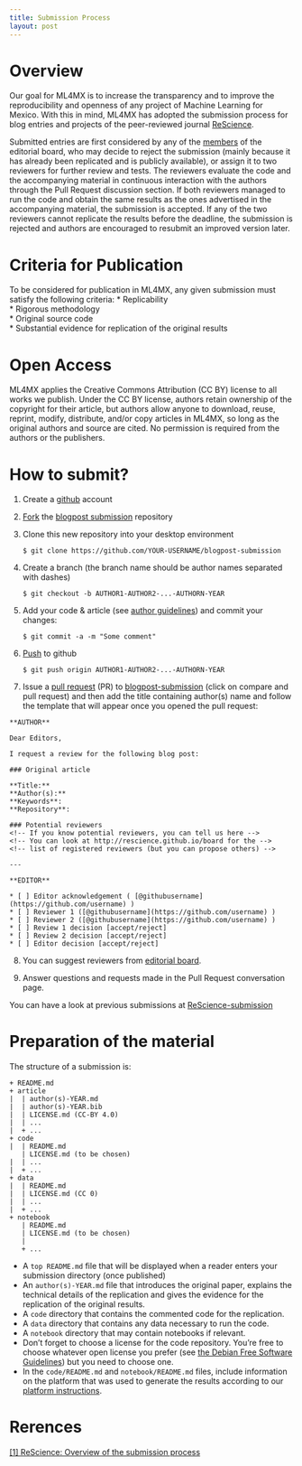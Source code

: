 ```yaml
---
title: Submission Process
layout: post
---
```


# Overview
Our goal for ML4MX is to increase the transparency and to improve the reproducibility
and openness of any project of Machine Learning for Mexico. With this in mind,
ML4MX has adopted the submission process for blog entries and projects of 
the peer-reviewed journal  [ReScience](https://rescience.github.io/write/).

Submitted entries are first considered by any of the [members](https://ml4mx.github.io/website/members.html) 
of the editorial board, who may decide to reject the submission (mainly because 
it has already been replicated and is publicly available), or assign it to 
two reviewers for further review and tests. The reviewers evaluate the code and 
the accompanying material in continuous interaction with the authors through 
the Pull Request discussion section. If both reviewers managed to run the code 
and obtain the same results as the ones advertised in the accompanying material,
the submission is accepted. If any of the two reviewers cannot replicate
the results before the deadline, the submission is rejected and authors
are encouraged to resubmit an improved version later. 

# Criteria for Publication
To be considered for publication in ML4MX, any given submission must satisfy the following criteria:
	* Replicability  
	* Rigorous methodology  
	* Original source code  
	* Substantial evidence for replication of the original results  

# Open Access

ML4MX applies the Creative Commons Attribution (CC BY) license to all works we publish. 
Under the CC BY license, authors retain ownership of the copyright for their article, 
but authors allow anyone to download, reuse, reprint, modify, distribute, and/or copy 
articles in ML4MX, so long as the original authors and source are cited. 
No permission is required from the authors or the publishers.

# How to submit?

1. Create a [github](https://github.com) account

2. [Fork](https://help.github.com/articles/fork-a-repo/) the [blogpost submission](https://github.com/ML4MX/blogpost-submission) repository

3. Clone this new repository into your desktop environment

   ```
   $ git clone https://github.com/YOUR-USERNAME/blogpost-submission
   ```

4. Create a branch (the branch name should be author names separated with dashes)

   ```
   $ git checkout -b AUTHOR1-AUTHOR2-...-AUTHORN-YEAR
   ```

5. Add your code & article (see [author guidelines](https://rescience.github.io/write)) and commit your changes:

   ```
   $ git commit -a -m "Some comment"
   ```

6. [Push](https://help.github.com/articles/pushing-to-a-remote/) to github

   ```
   $ git push origin AUTHOR1-AUTHOR2-...-AUTHORN-YEAR
   ```

7. Issue a [pull request](https://help.github.com/articles/using-pull-requests/) (PR) to
[blogpost-submission](https://github.com/ML4MX/blogpost-submission) (click on compare and pull request) and then
add the title containing author(s) name and follow the template that will appear once you opened the pull request:


  ```
  **AUTHOR**

  Dear Editors,

  I request a review for the following blog post:

  ### Original article

  **Title:**  
  **Author(s):**  
  **Keywords**:  
  **Repository**:  

  ### Potential reviewers
  <!-- If you know potential reviewers, you can tell us here -->
  <!-- You can look at http://rescience.github.io/board for the -->
  <!-- list of registered reviewers (but you can propose others) -->

  ---

  **EDITOR**

  * [ ] Editor acknowledgement ( [@githubusername](https://github.com/username) )
  * [ ] Reviewer 1 ([@githubusername](https://github.com/username) )
  * [ ] Reviewer 2 ([@githubusername](https://github.com/username) )
  * [ ] Review 1 decision [accept/reject]
  * [ ] Review 2 decision [accept/reject]
  * [ ] Editor decision [accept/reject]
  ```

8. You can suggest reviewers from [editorial board](https://ml4mx.github.io/website/members.html).

9. Answer questions and requests made in the Pull Request conversation page.

You can have a look at previous submissions at [ReScience-submission](https://github.com/ReScience/ReScience-submission/pulls)


# Preparation of the material
The structure of a submission is:

```
+ README.md
+ article
|  | author(s)-YEAR.md
|  | author(s)-YEAR.bib
|  | LICENSE.md (CC-BY 4.0)
|  | ...
|  + ...
+ code
|  | README.md
   | LICENSE.md (to be chosen)
|  | ...
|  + ...
+ data
|  | README.md
|  | LICENSE.md (CC 0)
|  | ...
|  + ...
+ notebook
   | README.md
   | LICENSE.md (to be chosen)
   |
   + ...
```

* A ```top README.md``` file that will be displayed when a reader enters your submission directory (once published)
* An ```author(s)-YEAR.md``` file that introduces the original paper, explains the technical details 
	of the replication and gives the evidence for the replication of the original results.
* A ```code``` directory that contains the commented code for the replication.
* A ```data``` directory that contains any data necessary to run the code.
* A ```notebook``` directory that may contain notebooks if relevant.
* Don’t forget to choose a license for the code repository. 
	You’re free to choose whatever open license you prefer (see 
	[the Debian Free Software Guidelines](https://www.debian.org/social_contract#guidelines)) 
	but you need to choose one.
* In the ```code/README.md``` and ```notebook/README.md``` files, include information on the platform 
	that was used to generate the results according to our [platform instructions](https://rescience.github.io/platform/).

# Rerences

[[1] ReScience: Overview of the submission process](https://rescience.github.io/write/)
